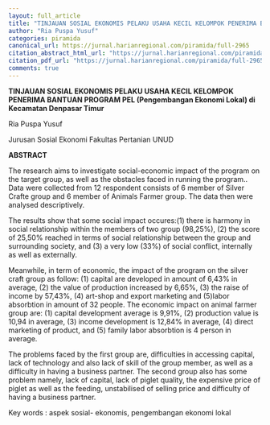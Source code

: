 ```yaml
---
layout: full_article
title: "TINJAUAN SOSIAL EKONOMIS PELAKU USAHA KECIL KELOMPOK PENERIMA BANTUAN PROGRAM PEL (Pengembangan Ekonomi Lokal) di Kecamatan Denpasar Timur"
author: "Ria Puspa Yusuf"
categories: piramida
canonical_url: https://jurnal.harianregional.com/piramida/full-2965 
citation_abstract_html_url: "https://jurnal.harianregional.com/piramida/id-2965"
citation_pdf_url: "https://jurnal.harianregional.com/piramida/full-2965"  
comments: true
---
```


<p><span class="font0" style="font-weight:bold;">TINJAUAN SOSIAL EKONOMIS PELAKU USAHA KECIL KELOMPOK PENERIMA BANTUAN PROGRAM PEL (Pengembangan Ekonomi Lokal) di Kecamatan Denpasar Timur</span></p>
<p><span class="font0">Ria Puspa Yusuf</span></p>
<p><span class="font0">Jurusan Sosial Ekonomi Fakultas Pertanian UNUD</span></p>
<p><span class="font0" style="font-weight:bold;">ABSTRACT</span></p>
<p><span class="font0">The research aims to investigate social-economic impact of the program on the target group, as well as the obstacles faced in running the program.. Data were collected from 12 respondent consists of 6 member of Silver Crafte group and 6 member of Animals Farmer group. The data then were analysed descriptively.</span></p>
<p><span class="font0">The results show that some social impact occures:(1) there is harmony in social relationship within the members of two group (98,25%), (2) the score of 25,50% reached in terms of social relationship between the group and surrounding society, and (3) a very low (33%) of social conflict, internally as well as externally.</span></p>
<p><span class="font0">Meanwhile, in term of economic, the impact of the program on the silver craft group as follow: (1) capital are developed in amount of 6,43% in average, (2) the value of production increased by 6,65%, (3) the raise of income by 57,43%, (4) art-shop and export marketing and (5)labor absorbtion in amount of 32 people. The economic impact on animal farmer group are: (1) capital development average is 9,91%, (2) production value is 10,94 in average, (3) income development is 12,84% in average, (4) direct marketing of product, and (5) family labor absorbtion is 4 person in average.</span></p>
<p><span class="font0">The problems faced by the first group are, difficulties in accessing capital, lack of technology and also lack of skill of the group member, as well as a difficulty in having a business partner. The second group also has some problem namely, lack of capital, lack of piglet quality, the expensive price of piglet as well as the feeding, unstabilised of selling price and difficulty of having a business partner.</span></p>
<p><span class="font0">Key words : aspek sosial- ekonomis, pengembangan ekonomi lokal</span></p>